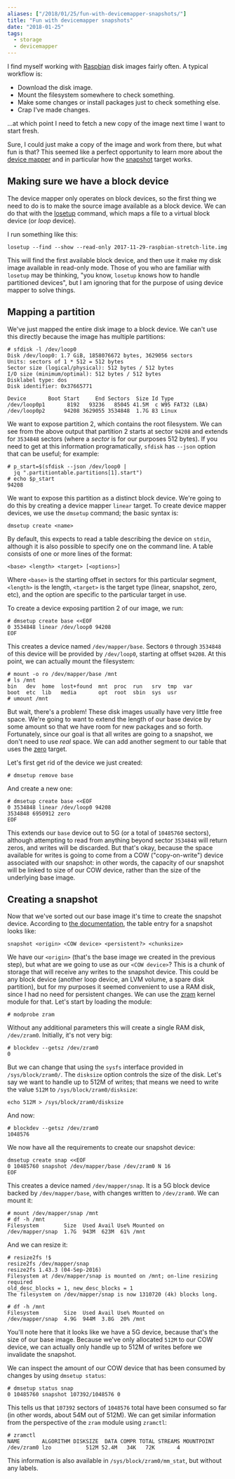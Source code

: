 ```yaml
---
aliases: ["/2018/01/25/fun-with-devicemapper-snapshots/"]
title: "Fun with devicemapper snapshots"
date: "2018-01-25"
tags:
  - storage
  - devicemapper
---
```


I find myself working with [Raspbian][] disk images fairly often. A
typical workflow is:

[raspbian]: https://www.raspberrypi.org/downloads/raspbian/

- Download the disk image.
- Mount the filesystem somewhere to check something.
- Make some changes or install packages just to check something else.
- Crap I've made changes.

...at which point I need to fetch a new copy of the image next time I
want to start fresh.

Sure, I could just make a copy of the image and work from there, but
what fun is that? This seemed like a perfect opportunity to learn more
about the [device mapper][] and in particular how the [snapshot][]
target works.

[device mapper]: https://www.kernel.org/doc/Documentation/device-mapper/
[snapshot]: https://www.kernel.org/doc/Documentation/device-mapper/snapshot.txt

## Making sure we have a block device

The device mapper only operates on block devices, so the first thing
we need to do is to make the source image available as a block device.
We can do that with the [losetup][] command, which maps a file to a
virtual block device (or *loop* device).

[losetup]: http://manpages.ubuntu.com/manpages/xenial/man8/losetup.8.html

I run something like this:

    losetup --find --show --read-only 2017-11-29-raspbian-stretch-lite.img

This will find the first available block device, and then use it make
my disk image available in read-only mode. Those of you who are
familiar with `losetup` may be thinking, "you know, `losetup` knows
how to handle partitioned devices", but I am ignoring that for the
purpose of using device mapper to solve things.

## Mapping a partition

We've just mapped the entire disk image to a block device. We can't
use this directly because the image has multiple partitions:

    # sfdisk -l /dev/loop0
    Disk /dev/loop0: 1.7 GiB, 1858076672 bytes, 3629056 sectors
    Units: sectors of 1 * 512 = 512 bytes
    Sector size (logical/physical): 512 bytes / 512 bytes
    I/O size (minimum/optimal): 512 bytes / 512 bytes
    Disklabel type: dos
    Disk identifier: 0x37665771

    Device       Boot Start     End Sectors  Size Id Type
    /dev/loop0p1       8192   93236   85045 41.5M  c W95 FAT32 (LBA)
    /dev/loop0p2      94208 3629055 3534848  1.7G 83 Linux

We want  to expose partition 2, which contains the root filesystem. We
can see from the above output that partition 2 starts at sector
`94208` and extends for `3534848` sectors (where a *sector* is for our
purposes 512 bytes). If you need to get at this information
programatically, `sfdisk` has `--json` option that can be useful; for
example:

    # p_start=$(sfdisk --json /dev/loop0 |
      jq ".partitiontable.partitions[1].start")
    # echo $p_start
    94208

We want to expose this partition as a distinct block device. We're
going to do this by creating a device mapper `linear` target. To
create device mapper devices, we use the `dmsetup` command; the basic
syntax is:

    dmsetup create <name>

By default, this expects to read a table describing the device on
`stdin`, although it is also possible to specify one on the command
line. A table consists of one or more lines of the format:

    <base> <length> <target> [<options>]

Where `<base>` is the starting offset in sectors for this particular
segment, `<length>` is the length, `<target>` is the target type
(linear, snapshot, zero, etc), and the option are specific to the
particular target in use.

To create a device exposing partition 2 of our image, we run:

    # dmsetup create base <<EOF
    0 3534848 linear /dev/loop0 94208
    EOF

This creates a device named `/dev/mapper/base`. Sectors `0` through
`3534848` of this device will be provided by `/dev/loop0`, starting at
offset `94208`. At this point, we can actually mount the filesystem:

    # mount -o ro /dev/mapper/base /mnt
    # ls /mnt
    bin   dev  home  lost+found  mnt  proc  run   srv  tmp  var
    boot  etc  lib   media       opt  root  sbin  sys  usr
    # umount /mnt

But wait, there's a problem! These disk images usually have very
little free space. We're going to want to extend the length of our
base device by some amount so that we have room for new packages and
so forth. Fortunately, since our goal is that all writes are going to
a snapshot, we don't need to use *real* space. We can add another
segment to our table that uses the [zero][] target.

[zero]: https://www.kernel.org/doc/Documentation/device-mapper/zero.txt

Let's first get rid of the device we just created:

    # dmsetup remove base

And create a new one:

    # dmsetup create base <<EOF
    0 3534848 linear /dev/loop0 94208
    3534848 6950912 zero
    EOF

This extends our `base` device out to 5G (or a total of `10485760`
sectors), although attempting to read from anything beyond sector
`3534848` will return zeros, and writes will be discarded. But that's
okay, because the space available for writes is going to come from a
COW ("copy-on-write") device associated with our snapshot: in other
words, the capacity of our snapshot will be linked to size of our COW
device, rather than the size of the underlying base image.

## Creating a snapshot

Now that we've sorted out our base image it's time to create the
snapshot device. According to [the documentation][snapshot], the
table entry for a snapshot looks like:

    snapshot <origin> <COW device> <persistent?> <chunksize>

We have our `<origin>` (that's the base image we created in the
previous step), but what are we going to use as our `<COW device>`?
This is a chunk of storage that will receive any writes to the
snapshot device. This could be any block device (another loop device,
an LVM volume, a spare disk partition), but for my purposes it seemed
convenient to use a RAM disk, since I had no need for persistent
changes. We can use the [zram][] kernel module for that. Let's start
by loading the module:

[zram]: https://www.kernel.org/doc/Documentation/blockdev/zram.txt

    # modprobe zram

Without any additional parameters this will create a single RAM disk,
`/dev/zram0`. Initially, it's not very big:

    # blockdev --getsz /dev/zram0
    0

But we can change that using the `sysfs` interface provided in
`/sys/block/zram0/`. The `disksize` option controls the size of the
disk. Let's say we want to handle up to 512M of writes; that means we
need to write the value `512M` to `/sys/block/zram0/disksize`:

    echo 512M > /sys/block/zram0/disksize

And now:

    # blockdev --getsz /dev/zram0
    1048576

We now have all the requirements to create our snapshot device:

    dmsetup create snap <<EOF
    0 10485760 snapshot /dev/mapper/base /dev/zram0 N 16
    EOF

This creates a device named `/dev/mapper/snap`. It is a 5G block
device backed by `/dev/mapper/base`, with changes written to
`/dev/zram0`. We can mount it:

    # mount /dev/mapper/snap /mnt
    # df -h /mnt
    Filesystem        Size  Used Avail Use% Mounted on
    /dev/mapper/snap  1.7G  943M  623M  61% /mnt

And we can resize it:

    # resize2fs !$
    resize2fs /dev/mapper/snap
    resize2fs 1.43.3 (04-Sep-2016)
    Filesystem at /dev/mapper/snap is mounted on /mnt; on-line resizing required
    old_desc_blocks = 1, new_desc_blocks = 1
    The filesystem on /dev/mapper/snap is now 1310720 (4k) blocks long.

    # df -h /mnt
    Filesystem        Size  Used Avail Use% Mounted on
    /dev/mapper/snap  4.9G  944M  3.8G  20% /mnt

You'll note here that it looks like we have a 5G device, because
that's the size of our base image. Because we've only allocated
`512M` to our COW device, we can actually only handle up to 512M of
writes before we invalidate the snapshot.

We can inspect the amount of our COW device that has been consumed by
changes by using `dmsetup status`:

    # dmsetup status snap
    0 10485760 snapshot 107392/1048576 0

This tells us that `107392` sectors of `1048576` total have been
consumed so far (in other words, about 54M out of 512M). We can get
similar information from the perspective of the `zram` module using
`zramctl`:

    # zramctl
    NAME       ALGORITHM DISKSIZE  DATA COMPR TOTAL STREAMS MOUNTPOINT
    /dev/zram0 lzo           512M 52.4M   34K   72K       4

This information is also available in `/sys/block/zram0/mm_stat`, but
without any labels.
